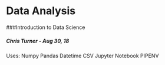 # Data Analysis
###Introduction to Data Science
##### Chris Turner - Aug 30, 18

Uses:
Numpy
Pandas
Datetime
CSV
Jupyter Notebook
PIPENV


